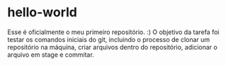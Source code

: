 # hello-world
Esse é oficialmente o meu primeiro repositório. :) O objetivo da tarefa foi testar os comandos iniciais do git, incluindo o processo de clonar um repositório na máquina, criar arquivos dentro do repositório, adicionar o arquivo em stage e commitar. 
